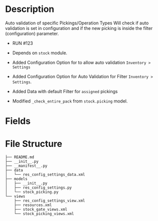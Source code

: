 # Description
Auto validation of specific Pickings/Operation Types
Will check if auto validation is set in configuration and if the new picking
is inside the filter (configuration) parameter.

- RUN #123
- Depends on `stock` module.

- Added Configuration Option for to allow auto validation `Inventory > Settings`
- Added Configuration Option for Auto Validation for Filter `Inventory > Settings`.
- Added Data with default Filter for `assigned` pickings
- Modified `_check_entire_pack` from `stock.picking` model.

# Fields


# File Structure
    ├── README.md
    ├── __init__.py
    ├── __manifest__.py
    ├── data
    │   └── res_config_settings_data.xml
    ├── models
    │   ├── __init__.py
    │   ├── res_config_settings.py
    │   └── stock_picking.py
    └── views
        ├── res_config_settings_view.xml
        ├── resources.xml
        ├── stock_gate_views.xml
        └── stock_picking_views.xml
